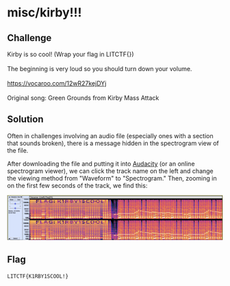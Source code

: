 # misc/kirby!!!

## Challenge

Kirby is so cool! (Wrap your flag in LITCTF{})
<br>
<br>
The beginning is very loud so you should turn down your volume.
<br>
<br>
https://vocaroo.com/12wR27kejDYj
<br>
<br>
Original song: Green Grounds from Kirby Mass Attack

## Solution

Often in challenges involving an audio file (especially ones with a section that sounds broken), there is a message hidden in the spectrogram view of the file.

After downloading the file and putting it into [Audacity](https://www.audacityteam.org/) (or an online spectrogram viewer), we can click the track name on the left and change the viewing method from "Waveform" to "Spectrogram." Then, zooming in on the first few seconds of the track, we find this:

![spectrogram view of track showing characters FLAG: K1RBY1SCOOL!](kirby-spectrogram.png)

## Flag

`LITCTF{K1RBY1SCOOL!}`

